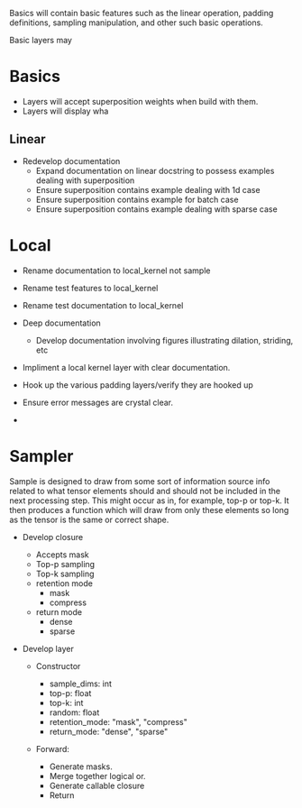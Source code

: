 Basics will contain basic features such as the linear
operation, padding definitions, sampling manipulation, and
other such basic operations.

Basic layers may 

# Basics

* Layers will accept superposition weights when build with them.
* Layers will display wha

## Linear
* Redevelop documentation
  * Expand documentation on linear docstring to possess examples
dealing with superposition
  * Ensure superposition contains example dealing with 1d case
  * Ensure superposition contains example for batch case
  * Ensure superposition contains example dealing with sparse case

# Local 

* Rename documentation to local_kernel not sample
* Rename test features to local_kernel
* Rename test documentation to local_kernel

* Deep documentation
  * Develop documentation involving figures illustrating dilation,
  striding, etc

* Impliment a local kernel layer with clear documentation.
* Hook up the various padding layers/verify they are hooked up
* Ensure error messages are crystal clear.
* 

# Sampler

Sample is designed to draw from some sort of information source info
related to what tensor elements should and should not be included in 
the next processing step. This might occur as in, for example, top-p
or top-k. It then produces a function which will draw from only
these elements so long as the tensor is the same or correct shape.

* Develop closure 
  * Accepts mask
  * Top-p sampling
  * Top-k sampling
  * retention mode
    * mask
    * compress
  * return mode
    * dense
    * sparse

* Develop layer
  * Constructor
    * sample_dims: int
    * top-p: float
    * top-k: int
    * random: float
    * retention_mode: "mask", "compress"
    * return_mode: "dense", "sparse"
    
  * Forward:
    * Generate masks.
    * Merge together logical or.
    * Generate callable closure
    * Return
    
